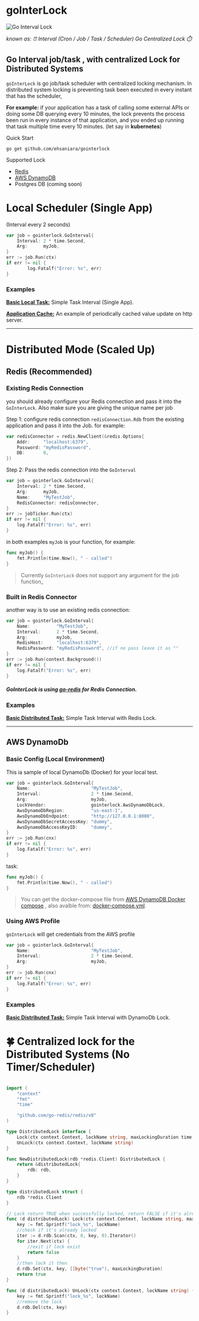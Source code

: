 # goInterLock 
![Go Interval Lock](material/gointerlock_bg.png)

_known as: ⏰ Interval (Cron / Job / Task / Scheduler) Go Centralized Lock ⏱️_

## Go Interval job/task , with centralized Lock for Distributed Systems

`goInterLock` is go job/task scheduler with centralized locking mechanism. In distributed system locking is preventing task been executed in every instant that has the scheduler, 

**For example:** if your application has a task of calling some external APIs or doing some DB querying every 10 minutes, the lock prevents the process been run in every instance of that application, and you ended up running that task multiple time every 10 minutes. (let say in **kubernetes**)

Quick Start

```shell
go get github.com/ehsaniara/gointerlock
```

Supported Lock
- [Redis](#redis)
- [AWS DynamoDB](#aws-dynamodb)
- Postgres DB (coming soon)

# Local Scheduler (Single App)

(Interval every 2 seconds)

```go
var job = gointerlock.GoInterval{
    Interval: 2 * time.Second,
    Arg:      myJob,
}
err := job.Run(ctx)
if err != nil {
        log.Fatalf("Error: %s", err)
}
```

### Examples
[**Basic Local Task:**](example/basicLocal/main.go) Simple Task Interval (Single App).

[**Application Cache:**](./example/applicationCache/main.go) An example of periodically cached value update on http server.

------
# Distributed Mode (Scaled Up)

## Redis (Recommended)

### Existing Redis Connection
you should already configure your Redis connection and pass it into the `GoInterLock`. Also make sure you are giving the
unique name per job

Step 1: configure redis connection `redisConnection.Rdb` from the existing application and pass it into the Job. for example:
```go
var redisConnector = redis.NewClient(&redis.Options{
    Addr:     "localhost:6379",
    Password: "myRedisPassword", 
    DB:       0,               
})
```
Step 2: Pass the redis connection into the `GoInterval`

```go
var job = gointerlock.GoInterval{
    Interval: 2 * time.Second,
    Arg:      myJob,
    Name:     "MyTestJob",
    RedisConnector: redisConnector,
}
err := jobTicker.Run(ctx)
if err != nil {
    log.Fatalf("Error: %s", err)
}
```

in both examples `myJob` is your function, for example:

```go
func myJob() {
	fmt.Println(time.Now(), " - called")
}
```
> Currently `GoInterLock` does not support any argument for the job function_

### Built in Redis Connector

another way is to use an existing redis connection:

```go
var job = gointerlock.GoInterval{
    Name:          "MyTestJob",
    Interval:      2 * time.Second,
    Arg:           myJob,
    RedisHost:     "localhost:6379",
    RedisPassword: "myRedisPassword", //if no pass leave it as ""
}
err := job.Run(context.Background())
if err != nil {
    log.Fatalf("Error: %s", err)
}
```

##### GoInterLock is using [go-redis](https://github.com/go-redis/redis) for Redis Connection.



### Examples

[**Basic Distributed Task:**](example/redis/basic/main.go) Simple Task Interval with Redis Lock.

-----

## AWS DynamoDb

### Basic Config (Local Environment)
This ia sample of local DynamoDb (Docker) for your local test. 
```go
var job = gointerlock.GoInterval{
    Name:                       "MyTestJob",
    Interval:                   2 * time.Second,
    Arg:                        myJob,
    LockVendor:                 gointerlock.AwsDynamoDbLock,
    AwsDynamoDbRegion:          "us-east-1",
    AwsDynamoDbEndpoint:        "http://127.0.0.1:8000",
    AwsDynamoDbSecretAccessKey: "dummy",
    AwsDynamoDbAccessKeyID:     "dummy",
}
err := job.Run(cnx)
if err != nil {
    log.Fatalf("Error: %s", err)
}
```
task:
```go
func myJob() {
	fmt.Println(time.Now(), " - called")
}
```
> You can get the docker-compose file from [AWS DynamoDB Docker compose](https://docs.aws.amazon.com/amazondynamodb/latest/developerguide/DynamoDBLocal.DownloadingAndRunning.html) , also avalble from: [docker-compose.yml](./example/awsDynamoDb/docker-compose.yml).

### Using AWS Profile

`goInterLock` will get credentials from the AWS profile

```go
var job = gointerlock.GoInterval{
    Name:                       "MyTestJob",
    Interval:                   2 * time.Second,
    Arg:                        myJob,
}
err := job.Run(cnx)
if err != nil {
    log.Fatalf("Error: %s", err)
}
```
### Examples

[**Basic Distributed Task:**](example/awsDynamoDb/main.go) Simple Task Interval with DynamoDb Lock.



# :four_leaf_clover: Centralized lock for the Distributed Systems (No Timer/Scheduler)

```go

import (
	"context"
	"fmt"
	"time"

	"github.com/go-redis/redis/v8"
)

type DistributedLock interface {
	Lock(ctx context.Context, lockName string, maxLockingDuration time.Duration) bool
	UnLock(ctx context.Context, lockName string)
}

func NewDistributedLock(rdb *redis.Client) DistributedLock {
	return &distributedLock{
		rdb: rdb,
	}
}

type distributedLock struct {
	rdb *redis.Client
}

// Lock return TRUE when successfully locked, return FALSE if it's already been locked by others
func (d distributedLock) Lock(ctx context.Context, lockName string, maxLockingDuration time.Duration) bool {
	key := fmt.Sprintf("lock_%s", lockName)
	//check if it's already locked
	iter := d.rdb.Scan(ctx, 0, key, 0).Iterator()
	for iter.Next(ctx) {
		//exit if lock exist
		return false
	}
	//then lock it then
	d.rdb.Set(ctx, key, []byte("true"), maxLockingDuration)
	return true
}

func (d distributedLock) UnLock(ctx context.Context, lockName string) {
	key := fmt.Sprintf("lock_%s", lockName)
	//remove the lock
	d.rdb.Del(ctx, key)
}

```
